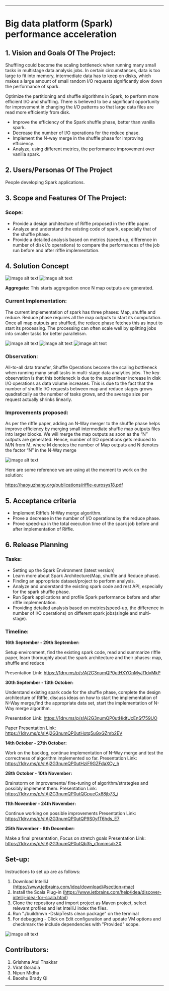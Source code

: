 ** **
# Big data platform (Spark) performance acceleration

## 1. Vision and Goals Of The Project: 

Shuffling could become the scaling bottleneck when running many small tasks in multistage data analysis jobs. In certain circumstances, data is too large to fit into memory, intermediate data has to keep on disks, which makes a large amount of small random I/O requests significantly slow down the performance of spark.


Optimize the partitioning and shuffle algorithms in Spark, to perform more efficient I/O and shuffling. There is believed to be a significant opportunity for improvement in changing the I/O patterns so that large data files are read more efficiently from disk.

* Improve the efficiency of the Spark shuffle phase, better than vanilla spark.
* Decrease the number of I/O operations for the reduce phase.
* Implement the N-way merge in the shuffle phase for improving efficiency.
* Analyze, using different metrics, the performance improvement over vanilla spark.

## 2. Users/Personas Of The Project
People developing Spark applications.

## 3. Scope and Features Of The Project:
### Scope:
* Provide a design architecture of Riffle proposed in the riffle paper.
* Analyze and understand the existing code of spark, especially that of the shuffle phase.
* Provide a detailed analysis based on metrics (speed-up, difference in number of disk i/o operations) to compare the performances of the job run before and after riffle implementation.


## 4. Solution Concept

![image alt text](sparkArch.png)
![image alt text](Stages.png)

**Aggregate:** This starts aggregation once N map outputs are generated.

### Current Implementation: ###
The current implementation of spark has three phases: Map, shuffle and reduce. Reduce phase requires all the map outputs to start its computation. Once all map outputs are shuffled, the reduce phase fetches this as input to start its processing. The processing can often scale well by splitting jobs into smaller tasks for better parallelism.

![image alt text](VanillaSpark.png)
![image alt text](VanillaImplementation.png)
![image alt text](VanillaCalls.png)
### Observation: ###
 All-to-all data transfer, Shuffle Operations become the scaling bottleneck when running many small tasks in multi-stage data analytics jobs. The key observation is that this bottleneck is due to the superlinear increase in disk I/O operations as data volume increases. This is due to the fact that the number of shuffle I/O requests between map and reduce stages grows quadratically as the number of tasks grows, and the average size per request actually shrinks linearly.

### Improvements proposed: ###
As per the riffle paper, adding an N-Way merger to the shuffle phase helps improve efficiency by merging small intermediate  shuffle map outputs files into larger blocks. We will merge the map outputs as soon as the “N” outputs are generated. Hence, number of I/O operations gets reduced to M/N from M, where M denotes the number of Map outputs and N denotes the factor “N” in the N-Way merge

![image alt text](Riffile.png)

 Here are some reference we are using at the moment to work on the solution:
 
https://haoyuzhang.org/publications/riffle-eurosys18.pdf


## 5. Acceptance criteria

* Implement Riffle’s N-Way merge algorithm.
* Prove a decrease in the number of I/O operations by the reduce phase.
* Prove speed-up in the total execution time of the spark job before and after implementation of Riffle.


## 6. Release Planning
### Tasks: ###

* Setting up the Spark Environment (latest version)
* Learn more about Spark Architecture(Map, shuffle and Reduce phase).
* Finding an appropriate dataset/project to perform analysis.
* Analyze and understand the existing spark code and rest API, especially for the spark shuffle phase.
* Run Spark applications and profile Spark performance before and after riffle implementation.
* Providing detailed analysis based on metrics(speed-up, the difference in number of I/O operations) on different spark jobs(single and multi-stage).

### Timeline: ###

**16th September - 29th September:** 

Setup environment, find the existing spark code, read and summarize riffle paper, learn thoroughly about the spark architecture and their phases: map, shuffle and reduce

Presentation Link: https://1drv.ms/p/s!Aj2G3numQP0utHXYOnMyJf1dvMkP

**30th September - 13th October:**

Understand existing spark code for the shuffle phase, complete the design architecture of Riffle, discuss ideas on how to start the implementation of N-Way merge,find the appropriate data set, start the implementation of N-Way merge algorithm.

Presentation Link: https://1drv.ms/p/s!Aj2G3numQP0utHidtUcEnSf759UO 

Paper Presentation Link: https://1drv.ms/p/s!Aj2G3numQP0utHotq5uGxGZmb2EV

**14th October - 27th October:**

Work on the backlog, continue implementation of N-Way merge and test the correctness of algorithm implemented so far.
Presentation Link: https://1drv.ms/p/s!Aj2G3numQP0utHziF9GZFdaXCy_h

**28th October - 10th November:**

Brainstorm on improvements/ fine-tuning of algorithm/strategies and possibly implement them.
Presentation Link: https://1drv.ms/p/s!Aj2G3numQP0utQGpueCx88jb73_i

**11th November - 24th November:**

Continue working on possible improvements
Presentation Link: https://1drv.ms/p/s!Aj2G3numQP0utQP9S0yfT6hds_E7

**25th November - 8th December:**

Make a final presentation, Focus on stretch goals
Presentation Link: https://1drv.ms/p/s!Aj2G3numQP0utQb35_c1nmmsdk2X

## Set-up:
Instructions to set up are as follows:
1. Download IntelliJ (https://www.jetbrains.com/idea/download/#section=mac)
2. Install the Scala Plug-in (https://www.jetbrains.com/help/idea/discover-intellij-idea-for-scala.html)
3. Clone the repository and import project as Maven project, select relevant profiles and let IntelliJ index the files. 
4. Run "./build/mvn -DskipTests clean package" on the terminal
5. For debugging - Click on Edit configuration and update VM options and checkmark the include dependencies with "Provided" scope. 

![image alt text](Instructions.png)

## Contributors:
1. Grishma Atul Thakkar
2. Virat Goradia
3. Nipun Midha
4. Baoshu Brady Qi
** **
